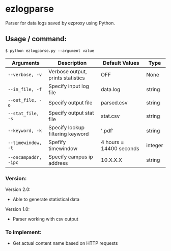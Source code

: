 # ezlogparse
Parser for data logs saved by ezproxy using Python.

## Usage / command:
`$ python ezlogparse.py --argument value`

| Arguments | Description | Default Values | Type |
| --- | --- | --- | --- |
| `--verbose, -v` | Verbose output, prints statistics | OFF | None
| `--in_file, -f` | Specify input log file | data.log | string
| `--out_file, -o` | Specify output file | parsed.csv | string
| `--stat_file, -s` | Specify output stat file | stat.csv | string
| `--keyword, -k` | Specify lookup filtering keyword | '.pdf' | string
| `--timewindow, -t` | Spefify timewindow | 4 hours = 14400 seconds | integer
| `--oncampaddr, -ipc` | Specify campus ip address | 10.X.X.X | string

### Version:

Version 2.0:
  - Able to generate statistical data

Version 1.0:
  - Parser working with csv output
  
### To implement:

- Get actual content name based on HTTP requests
